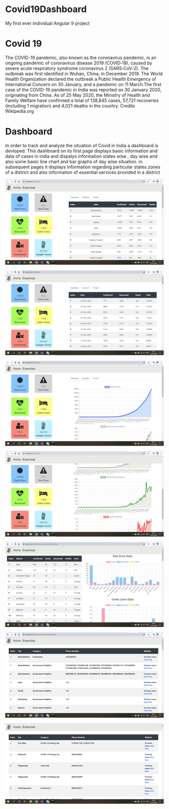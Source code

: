 # Covid19Dashboard
My first ever individual Angular 9 project
# Covid 19
The COVID-19 pandemic, also known as the coronavirus pandemic, is an ongoing pandemic of coronavirus disease 2019 (COVID‑19), caused by severe acute respiratory syndrome coronavirus 2 (SARS‑CoV‑2). The outbreak was first identified in Wuhan, China, in December 2019. The World Health Organization declared the outbreak a Public Health Emergency of International Concern on 30 January, and a pandemic on 11 March.The first case of the COVID-19 pandemic in India was reported on 30 January 2020, originating from China. As of 25 May 2020, the Ministry of Health and Family Welfare have confirmed a total of 138,845 cases, 57,721 recoveries (including 1 migration) and 4,021 deaths in the country.
Credits Wikipedia.org
# Dashboard
In order to track and analyze the situation of Covid in India a dashboard is devloped. This dashboard on its first page displays basic  information and data of cases in india and dispalys information states wise , day wise and also some basic line chart and bar graphs of day wise situation. in subsequent pages it displays information regarding particular states zones of a district and also information of essential services provided in a district   

![alt text](https://github.com/Siddharth005/Covid19Dashboard/blob/master/Images/Dashboard1.PNG)

![alt text](https://github.com/Siddharth005/Covid19Dashboard/blob/master/Images/Dashboard2.PNG)

![alt text](https://github.com/Siddharth005/Covid19Dashboard/blob/master/Images/Dashboard3.PNG)

![alt text](https://github.com/Siddharth005/Covid19Dashboard/blob/master/Images/Dashboard4.PNG)

![alt text](https://github.com/Siddharth005/Covid19Dashboard/blob/master/Images/Dashboard5.PNG)

![alt text](https://github.com/Siddharth005/Covid19Dashboard/blob/master/Images/Dashboard6.PNG)

![alt text](https://github.com/Siddharth005/Covid19Dashboard/blob/master/Images/Dashboard7.PNG)

